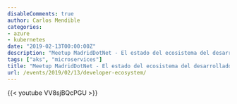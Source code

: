 ```yaml
---
disableComments: true
author: Carlos Mendible
categories:
- azure
- kubernetes
date: "2019-02-13T00:00:00Z"
description: "Meetup MadridDotNet - El estado del ecosistema del desarrollador por @cmendibl3"
tags: ["aks", "microservices"]
title: "Meetup MadridDotNet - El estado del ecosistema del desarrollador por @cmendibl3"
url: /events/2019/02/13/developer-ecosystem/
---
```


{{< youtube VV8sjBQcPGU >}}